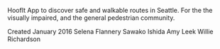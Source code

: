 HoofIt
App to discover safe and walkable routes in Seattle.
For the the visually impaired, and the general pedestrian community.

Created January 2016
Selena Flannery
Sawako Ishida
Amy Leek
Willie Richardson
